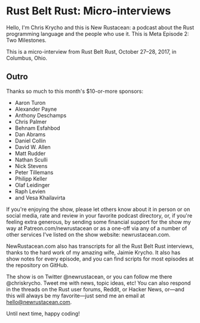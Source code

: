 # Rust Belt Rust: Micro-interviews

Hello, I'm Chris Krycho and this is New Rustacean: a podcast about the Rust programming language and the people who use it. This is Meta Episode 2: Two Milestones.

This is a micro-interview from Rust Belt Rust, October 27–28, 2017, in Columbus, Ohio.

## Outro

Thanks so much to this month's $10-or-more sponsors:

- Aaron Turon
- Alexander Payne
- Anthony Deschamps
- Chris Palmer
- Behnam Esfahbod
- Dan Abrams
- Daniel Collin
- David W. Allen
- Matt Rudder
- Nathan Sculli
- Nick Stevens
- Peter Tillemans
- Philipp Keller
- Olaf Leidinger
- Raph Levien
- and Vesa Khailavirta

If you're enjoying the show, please let others know about it in person or on social media, rate and review in your favorite podcast directory, or, if you're feeling extra generous, by sending some financial support for the show my way at Patreon.com/newrustacean or as a one-off via any of a number of other services I've listed on the show website: newrustacean.com.

NewRustacean.com also has transcripts for all the Rust Belt Rust interviews, thanks to the hard work of my amazing wife, Jaimie Krycho. It also has show notes for every episode, and you can find scripts for most episodes at the repository on GitHub.

The show is on Twitter @newrustacean, or you can follow me there @chriskrycho. Tweet me with news, topic ideas, etc! You can also respond in the threads on the Rust user forums, Reddit, or Hacker News, or—and this will always be my favorite—just send me an email at hello@newrustacean.com.

Until next time, happy coding!